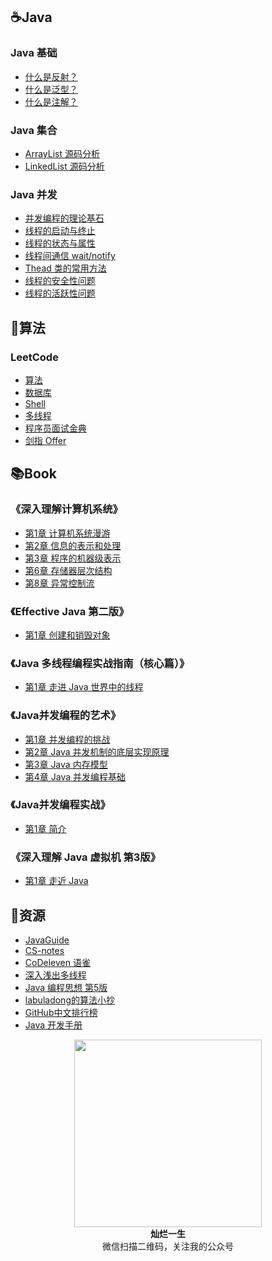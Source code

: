 ## ☕Java

### Java 基础

- [什么是反射？](/docs/Java/basic/什么是反射？.md)
- [什么是泛型？](/docs/Java/basic/什么是泛型？.md)
- [什么是注解？](/docs/Java/basic/什么是注解？.md)

### Java 集合

- [ArrayList 源码分析](/docs/Java/collection/ArrayList%20源码分析.md)
- [LinkedList 源码分析](/docs/Java/collection/LinkedList%20源码分析.md)

### Java 并发

- [并发编程的理论基石](/docs/Java/multithread/并发编程的理论基石.md)
- [线程的启动与终止](/docs/Java/multithread/线程的启动与终止.md)
- [线程的状态与属性](/docs/Java/multithread/线程的状态与属性.md)
- [线程间通信 wait/notify](/docs/Java/multithread/线程间通信%20wait%20notify.md)
- [Thead 类的常用方法](/docs/Java/multithread/Thead%20类的常用方法.md)
- [线程的安全性问题](/docs/Java/multithread/线程的安全性问题.md)
- [线程的活跃性问题](/docs/Java/multithread/线程的活跃性问题.md)

## 📝算法

### LeetCode

- [算法](/docs/Algorithm&DataStructure/LeetCode?id=算法)
- [数据库](/docs/Algorithm&DataStructure/LeetCode?id=数据库)
- [Shell](/docs/Algorithm&DataStructure/LeetCode?id=Shell)
- [多线程](/docs/Algorithm&DataStructure/LeetCode?id=多线程)
- [程序员面试金典](/docs/Algorithm&DataStructure/LeetCode?id=程序员面试金典)
- [剑指 Offer](/docs/Algorithm&DataStructure/LeetCode?id=剑指-offer)

## 📚Book

### 《深入理解计算机系统》

- [第1章 计算机系统漫游](/docs/book/深入理解计算机系统/第1章%20计算机系统漫游.md)
- [第2章 信息的表示和处理](/docs/book/深入理解计算机系统/第2章%20信息的表示和处理.md)
- [第3章 程序的机器级表示](/docs/book/深入理解计算机系统/第3章%20程序的机器级表示.md)
- [第6章 存储器层次结构](/docs/book/深入理解计算机系统/第6章%20存储器层次结构.md)
- [第8章 异常控制流](/docs/book/深入理解计算机系统/第8章%20异常控制流.md)

### 《Effective Java 第二版》

- [第1章 创建和销毁对象](/docs/book/Effective%20Java%20第二版/第1章%20创建和销毁对象.md)

### 《Java 多线程编程实战指南（核心篇）》

- [第1章 走进 Java 世界中的线程](/docs/book/Java%20多线程编程实战指南（核心篇）/第1章%20走进%20Java%20世界中的线程.md)

### 《Java并发编程的艺术》

- [第1章 并发编程的挑战](/docs/book/Java并发编程的艺术/第1章%20并发编程的挑战.md)
- [第2章 Java 并发机制的底层实现原理](/docs/book/Java并发编程的艺术/第2章%20Java%20并发机制的底层实现原理.md)
- [第3章 Java 内存模型](/docs/book/Java并发编程的艺术/第3章%20Java%20内存模型.md)
- [第4章 Java 并发编程基础](/docs/book/Java并发编程的艺术/第4章%20Java%20并发编程基础.md)

### 《Java并发编程实战》

- [第1章 简介](/docs/book/Java并发编程实战/第1章%20简介.md)

### 《深入理解 Java 虚拟机 第3版》

- [第1章  走近 Java](/docs/book/深入理解%20Java%20虚拟机第3版/第1章%20%20走近%20Java.md)

## 🍯资源

- [JavaGuide](https://snailclimb.gitee.io/javaguide/#/)
- [CS-notes](https://cyc2018.github.io/CS-Notes/#/)
- [CoDeleven 语雀](https://www.yuque.com/codeleven)
- [深入浅出多线程](http://concurrent.redspider.group/RedSpider.html)
- [Java 编程思想 第5版](https://lingcoder.github.io/OnJava8/#/)
- [labuladong的算法小抄](https://labuladong.gitbook.io/algo/)
- [GitHub中文排行榜](https://github.com/kon9chunkit/GitHub-Chinese-Top-Charts)
- [Java 开发手册](https://github.com/alibaba/p3c)

<div align = "center">  
    <img width="300px" src="https://img-blog.csdnimg.cn/20191021125444178.jpg" />
    <div><strong>灿烂一生</strong></div>
    <div>微信扫描二维码，关注我的公众号</div>
</div>